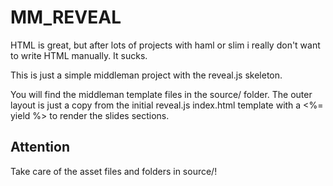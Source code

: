 # MM_REVEAL

HTML is great, but after lots of projects with haml or slim i really don't want to write HTML manually.
It sucks.

This is just a simple middleman project with the reveal.js skeleton.

You will find the middleman template files in the source/ folder.
The outer layout is just a copy from the initial reveal.js index.html template 
with a <%= yield %> to render the slides sections.


## Attention

Take care of the asset files and folders in source/!  